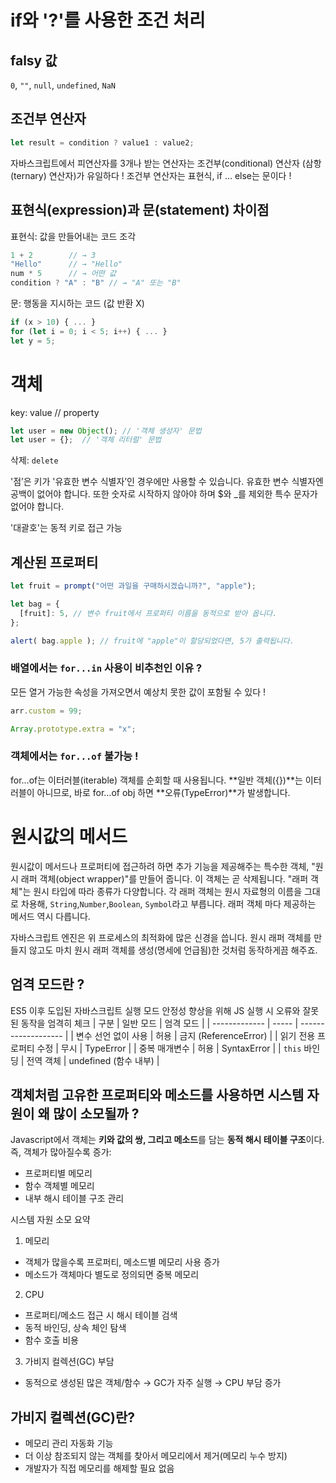 # if와 '?'를 사용한 조건 처리

## falsy 값
`0`, `""`, `null`, `undefined`, `NaN`

## 조건부 연산자
```js
let result = condition ? value1 : value2;
```
자바스크립트에서 피연산자를 3개나 받는 연산자는 조건부(conditional) 연산자 (삼항(ternary) 연산자)가 유일하다 !
조건부 연산자는 표현식, if ... else는 문이다 !

## 표현식(expression)과 문(statement) 차이점
표현식: 값을 만들어내는 코드 조각
```js
1 + 2        // → 3
"Hello"      // → "Hello"
num * 5      // → 어떤 값
condition ? "A" : "B" // → "A" 또는 "B"
```
문: 행동을 지시하는 코드 (값 반환 X)
```js
if (x > 10) { ... }
for (let i = 0; i < 5; i++) { ... }
let y = 5;
```

# 객체
key: value // property
```js
let user = new Object(); // '객체 생성자' 문법
let user = {};  // '객체 리터럴' 문법
```
삭제: `delete`

'점’은 키가 '유효한 변수 식별자’인 경우에만 사용할 수 있습니다. 유효한 변수 식별자엔 공백이 없어야 합니다. 또한 숫자로 시작하지 않아야 하며 $와 _를 제외한 특수 문자가 없어야 합니다.

'대괄호'는 동적 키로 접근 가능

## 계산된 프로퍼티
```js
let fruit = prompt("어떤 과일을 구매하시겠습니까?", "apple");

let bag = {
  [fruit]: 5, // 변수 fruit에서 프로퍼티 이름을 동적으로 받아 옵니다.
};

alert( bag.apple ); // fruit에 "apple"이 할당되었다면, 5가 출력됩니다.
```
### 배열에서는 `for...in` 사용이 비추천인 이유 ?
모든 열거 가능한 속성을 가져오면서 예상치 못한 값이 포함될 수 있다 !
```js
arr.custom = 99;

Array.prototype.extra = "x";
```

### 객체에서는 `for...of` 불가능 !
for…of는 이터러블(iterable) 객체를 순회할 때 사용됩니다.
**일반 객체({})**는 이터러블이 아니므로, 바로 for…of obj 하면 **오류(TypeError)**가 발생합니다.

# 원시값의 메서드
원시값이 메서드나 프로퍼티에 접근하려 하면 추가 기능을 제공해주는 특수한 객체, "원시 래퍼 객체(object wrapper)"를 만들어 줍니다. 이 객체는 곧 삭제됩니다.
"래퍼 객체"는 원시 타입에 따라 종류가 다양합니다. 각 래퍼 객체는 원시 자료형의 이름을 그대로 차용해, `String`,`Number`,`Boolean`, `Symbol`라고 부릅니다. 래퍼 객체 마다 제공하는 메서드 역시 다릅니다.

자바스크립트 엔진은 위 프로세스의 최적화에 많은 신경을 씁니다. 원시 래퍼 객체를 만들지 않고도 마치 원시 래퍼 객체를 생성(명세에 언급됨)한 것처럼 동작하게끔 해주죠.

## 엄격 모드란 ?
ES5 이후 도입된 자바스크립트 실행 모드
안정성 향상을 위해 JS 실행 시 오류와 잘못된 동작을 엄격히 체크 
| 구분            | 일반 모드 | 엄격 모드               |
| ------------- | ----- | ------------------- |
| 변수 선언 없이 사용   | 허용    | 금지 (ReferenceError) |
| 읽기 전용 프로퍼티 수정 | 무시    | TypeError           |
| 중복 매개변수       | 허용    | SyntaxError         |
| `this` 바인딩    | 전역 객체 | undefined (함수 내부)   |

## 객체처럼 고유한 프로퍼티와 메소드를 사용하면 시스템 자원이 왜 많이 소모될까 ?
Javascript에서 객체는 **키와 값의 쌍, 그리고 메소드**를 담는 **동적 해시 테이블 구조**이다.
즉, 객체가 많아질수록 증가:
* 프로퍼티별 메모리
* 함수 객체별 메모리
* 내부 해시 테이블 구조 관리

시스템 자원 소모 요약
1. 메모리
* 객체가 많을수록 프로퍼티, 메소드별 메모리 사용 증가
* 메소드가 객체마다 별도로 정의되면 중복 메모리

2. CPU
* 프로퍼티/메소드 접근 시 해시 테이블 검색
* 동적 바인딩, 상속 체인 탐색
* 함수 호출 비용

3. 가비지 컬렉션(GC) 부담
* 동적으로 생성된 많은 객체/함수 → GC가 자주 실행 → CPU 부담 증가

## 가비지 컬렉션(GC)란?
* 메모리 관리 자동화 기능
* 더 이상 참조되지 않는 객체를 찾아서 메모리에서 제거(메모리 누수 방지)
* 개발자가 직접 메모리를 해제할 필요 없음
